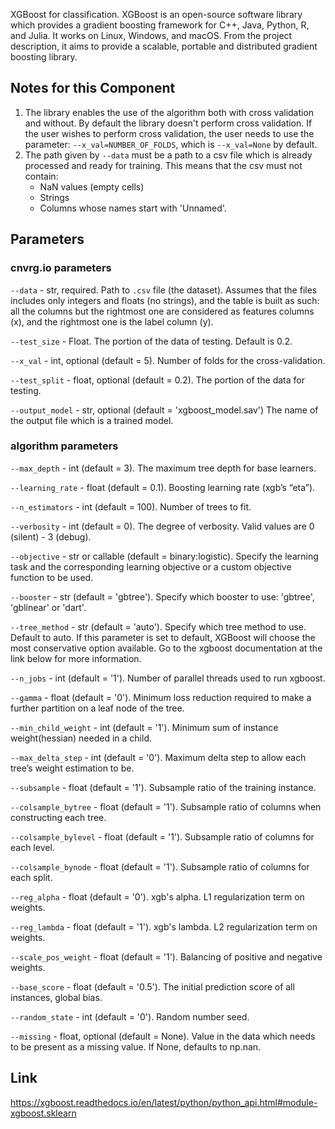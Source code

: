 XGBoost for classification.
XGBoost is an open-source software library which provides a gradient boosting framework for C++, Java, Python, R, and Julia. It works on Linux, Windows, and macOS.
From the project description, it aims to provide a scalable, portable and distributed gradient boosting library.

## Notes for this Component
1) The library enables the use of the algorithm both with cross validation and without. By default the library doesn't perform cross validation. If the user wishes to perform cross validation, 
the user needs to use the parameter: ```--x_val=NUMBER_OF_FOLDS```, which is ```--x_val=None``` by default.  
2) The path given by ```--data``` must be a path to a csv file which is already processed and ready for training. This means that the csv must not contain: 
   - NaN values (empty cells) 
   - Strings 
   - Columns whose names start with 'Unnamed'.

## Parameters

### cnvrg.io parameters


```--data``` - str, required. Path to `.csv` file (the dataset). Assumes that the files includes only integers and floats (no strings), and the table is built as such: all the columns but the 
rightmost one are considered as features columns (x), and the rightmost one is the label column (y).

```--test_size``` - Float. The portion of the data of testing. Default is 0.2.


```--x_val``` - int, optional (default = 5). Number of folds for the cross-validation.

```--test_split``` - float, optional (default = 0.2). The portion of the data for testing.

```--output_model``` - str, optional (default = 'xgboost_model.sav') The name of the output file which is a trained model. 

### algorithm parameters

```--max_depth``` - int (default = 3). The maximum tree depth for base learners.

```--learning_rate``` - float (default = 0.1). Boosting learning rate (xgb’s “eta”).

```--n_estimators``` - int (default = 100). Number of trees to fit.

```--verbosity``` - int (default = 0). The degree of verbosity. Valid values are 0 (silent) - 3 (debug).

```--objective``` - str or callable (default = binary:logistic). Specify the learning task and the corresponding learning objective or a custom objective function to be used.

```--booster``` - str (default = 'gbtree'). Specify which booster to use: 'gbtree', 'gblinear' or 'dart'.

```--tree_method``` - str (default = 'auto'). Specify which tree method to use. Default to auto. If this parameter is set to default, XGBoost will choose the most conservative option available. Go to the xgboost documentation at the link below for more information.

```--n_jobs``` - int (default = '1'). Number of parallel threads used to run xgboost.

```--gamma``` - float (default = '0'). Minimum loss reduction required to make a further partition on a leaf node of the tree.

```--min_child_weight``` - int (default = '1'). Minimum sum of instance weight(hessian) needed in a child.

```--max_delta_step``` - int (default = '0'). Maximum delta step to allow each tree’s weight estimation to be.

```--subsample``` - float (default = '1'). Subsample ratio of the training instance.

```--colsample_bytree``` - float (default = '1'). Subsample ratio of columns when constructing each tree.

```--colsample_bylevel``` - float (default = '1'). Subsample ratio of columns for each level.

```--colsample_bynode``` - float (default = '1'). Subsample ratio of columns for each split.

```--reg_alpha``` - float (default = '0'). xgb's alpha. L1 regularization term on weights.

```--reg_lambda``` - float (default = '1'). xgb's lambda. L2 regularization term on weights.

```--scale_pos_weight``` - float (default = '1'). Balancing of positive and negative weights.

```--base_score``` - float (default = '0.5'). The initial prediction score of all instances, global bias.

```--random_state``` - int (default = '0'). Random number seed.

```--missing``` - float, optional (default = None). Value in the data which needs to be present as a missing value. If None, defaults to np.nan.

## Link
https://xgboost.readthedocs.io/en/latest/python/python_api.html#module-xgboost.sklearn